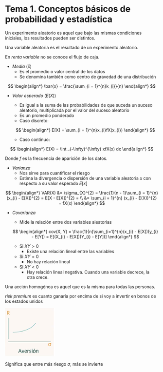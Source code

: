 # Tema 1. Conceptos básicos de probabilidad y estadística

Un experimento aleatorio es aquel que bajo las mismas condiciones iniciales, los resultados pueden ser distintos.

Una variable aleatoria es el resultado de un experimento aleatorio.

En _renta variable_ no se conoce el flujo de caja.

- _Media_ ($\bar{x}$)
	- Es el promedio o valor central de los datos
	- Se denomina también como centro de gravedad de una distribución 

$$
\begin{align*}
	\bar{x} = \frac{\sum_{i = 1}^{n}k_{i}}{n}
\end{align*}
$$

- _Valor esperado_ ($E(X)$)
	- Es igual a la suma de las probabilidades de que suceda un suceso aleatorio, multiplicada por el valor del suceso aleatorio
	- Es un promedio ponderado
	- Caso discreto: 

	$$
	\begin{align*}
		E[X] = \sum_{i = 1}^{n}x_{i}fX(x_{i})
	\end{align*}
	$$
	- Caso continuo: 

$$
\begin{align*}
	E(X) = \int _{-\infty}^{\infty} xfX(x) dx
\end{align*}
$$

Donde $f$ es la frecuencia de aparición de los datos.

- _Varianza_
	- Nos sirve para cuantificar el riesgo
	- Estima la divergencia o dispersión de una variable aleatoria $x$ con respecto a su valor esperado $E[x]$ 

$$
\begin{align*}
	VAR(X) &= \sigma_{X}^{2} = \frac{1}{n - 1}\sum_{i = 1}^{n}(x_{i} - E[X])^{2} = E[X - E[X]]^{2} = \\
	&= \sum_{i = 1}^{n} (x_{i} - E(X))^{2} = fX(x)
\end{align*}
$$

- _Covarianza_
	- Mide la relación entre dos variables aleatorias



	$$
	\begin{align*}
		cov(X, Y) = \frac{1}{n}\sum_{i=1}^{n}(x_{i} - E[X])(y_{i} - E[Y]) = E[(X_{i} - E[X])(Y_{i} - E[Y])]
	\end{align*}
	$$

	- Si $XY > 0$
		- Existe una relación lineal entre las variables
	- Si $XY = 0$
		- No hay relación lineal
	- Si $XY < 0$
		- Hay relación lineal negativa. Cuando una variable decrece, la otra crece.


Una acción homogénea es aquel que es la misma para todas las personas.

_risk premium_ es cuanto ganaría por encima de si voy a invertir en bonos de los estados unidos


![](attachments/Pasted%20image%2020230502173429.png)

Significa que entre más riesgo $\sigma$, más se invierte


